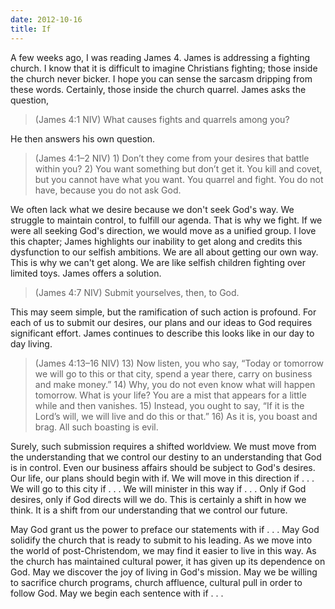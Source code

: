 ```yaml
---
date: 2012-10-16
title: If
---
```


A few weeks ago, I was reading James 4. James is addressing a fighting church. I know that it is difficult to imagine Christians fighting; those inside the church never bicker. I hope you can sense the sarcasm dripping from these words. Certainly, those inside the church quarrel. James asks the question, 

>(James 4:1 NIV) What causes fights and quarrels among you?

He then answers his own question.

>(James 4:1–2 NIV)  1) Don’t they come from your desires that battle within you? 2) You want something but don’t get it. You kill and covet, but you cannot have what you want. You quarrel and fight. You do not have, because you do not ask God.

We often lack what we desire because we don't seek God's way. We struggle to maintain control, to fulfill our agenda. That is why we fight. If we were all seeking God's direction, we would move as a unified group. I love this chapter; James highlights our inability to get along and credits this dysfunction to our selfish ambitions. We are all about getting our own way. This is why we can't get along. We are like selfish children fighting over limited toys. James offers a solution.

>(James 4:7 NIV) Submit yourselves, then, to God.

This may seem simple, but the ramification of such action is profound. For each of us to submit our desires, our plans and our ideas to God requires significant effort. James continues to describe this looks like in our day to day living.

>(James 4:13–16 NIV)  13) Now listen, you who say, “Today or tomorrow we will go to this or that city, spend a year there, carry on business and make money.” 14) Why, you do not even know what will happen tomorrow. What is your life? You are a mist that appears for a little while and then vanishes. 15) Instead, you ought to say, “If it is the Lord’s will, we will live and do this or that.” 16) As it is, you boast and brag. All such boasting is evil. 

Surely, such submission requires a shifted worldview. We must move from the understanding that we control our destiny to an understanding that God is in control. Even our business affairs should be subject to God's desires. Our life, our plans should begin with if. We will move in this direction if . . . We will go to this city if . . .  We will minister in this way if . . . Only if God desires, only if God directs will we do. This is certainly a shift in how we think. It is a shift from our understanding that we control our future.

May God grant us the power to preface our statements with if . . . May God solidify the church that is ready to submit to his leading. As we move into the world of post-Christendom, we may find it easier to live in this way. As the church has maintained cultural power, it has given up its dependence on God. May we discover the joy of living in God's mission. May we be willing to sacrifice church programs, church affluence, cultural pull in order to follow God. May we begin each sentence with if . . .